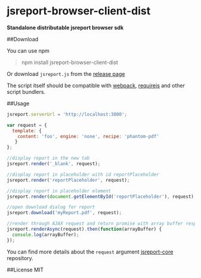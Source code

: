 # jsreport-browser-client-dist

**Standalone distributable jsreport browser sdk**

##Download

You can use npm
> npm install jsreport-browser-client-dist

Or download `jsreport.js` from the [release page](https://github.com/jsreport/jsreport-browser-client-dist/releases)

The script itself should be compatible with [webpack](https://webpack.github.io/), [requirejs](http://requirejs.org/) and other script bundlers.

##Usage

```js
jsreport.serverUrl = 'http://localhost:3000';

var request = {
  template: { 
    content: 'foo', engine: 'none', recipe: 'phantom-pdf'
   }
};

//display report in the new tab
jsreport.render('_blank', request);

//display report in placeholder with id reportPlaceholder
jsreport.render('reportPlaceholder', request);

//display report in placeholder element
jsreport.render(document.getElementById('reportPlaceholder'), request);

//open download dialog for report
jsreport.download('myReport.pdf', request);

//render through AJAX request and return promise with array buffer response
jsreport.renderAsync(request).then(function(arrayBuffer) {
  console.log(arrayBuffer);
});
```

You can find more details about the `request` argument  [jsreport-core](https://github.com/jsreport/jsreport-core) repository.

##License
MIT